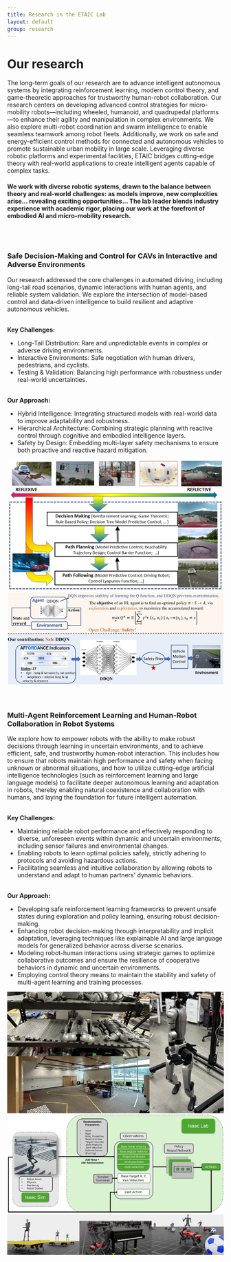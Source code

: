 ```yaml
---
title: Research in the ETAIC Lab
layout: default
group: research
---
```


<div class="row">

# Our research
The long-term goals of our research are to advance intelligent autonomous systems by integrating reinforcement learning, modern control theory, and game-theoretic approaches for trustworthy human-robot collaboration. Our research centers on developing advanced control strategies for micro-mobility robots—including wheeled, humanoid, and quadrupedal platforms—to enhance their agility and manipulation in complex environments. We also explore multi-robot coordination and swarm intelligence to enable seamless teamwork among robot fleets. Additionally, we work on safe and energy-efficient control methods for connected and autonomous vehicles to promote sustainable urban mobility in large scale. Leveraging diverse robotic platforms and experimental facilities, ETAIC bridges cutting-edge theory with real-world applications to create intelligent agents capable of complex tasks.

#### We work with diverse robotic systems, drawn to the balance between theory and real-world challenges: as models improve, new complexities arise... revealing exciting opportunities... The lab leader blends industry experience with academic rigor, placing our work at the forefront of embodied AI and micro-mobility research.
<br>
<br>

</div>

<div class="row">

### Safe Decision-Making and Control for CAVs in Interactive and Adverse Environments

<div class="col-md-7 order-md-1">

Our research addressed the core challenges in automated driving, including long-tail road scenarios, dynamic interactions with human agents, and reliable system validation. We explore the intersection of model-based control and data-driven intelligence to build resilient and adaptive autonomous vehicles.

<br>**Key Challenges:**
- Long-Tail Distribution: Rare and unpredictable events in complex or adverse driving environments.
- Interactive Environments: Safe negotiation with human drivers, pedestrians, and cyclists.
- Testing & Validation: Balancing high performance with robustness under real-world uncertainties.

<br>**Our Approach:**
- Hybrid Intelligence: Integrating structured models with real-world data to improve adaptability and robustness.
- Hierarchical Architecture: Combining strategic planning with reactive control through cognitive and embodied intelligence layers.
- Safety by Design: Embedding multi-layer safety mechanisms to ensure both proactive and reactive hazard mitigation.

</div>
<div class="col-md-5 order-md-2 align-self-center">
<img class="img-fluid" src="/static/img/pub/CAV.jpg" alt="qFit">
<!-- <a href="http://www.ucsf.edu"><img class="inline-block navb-icon" src="/static/img/ucsf_logo_white.svg" alt="University of California, San Francisco (UCSF) logo"></a> -->

</div>
</div>
<div class="row">
<br>
<br>

### Multi-Agent Reinforcement Learning and Human-Robot Collaboration in Robot Systems

<div class="col-md-7 order-md-2">

We explore how to empower robots with the ability to make robust decisions through learning in uncertain environments, and to achieve efficient, safe, and trustworthy human-robot interaction. This includes how to ensure that robots maintain high performance and safety when facing unknown or abnormal situations, and how to utilize cutting-edge artificial intelligence technologies (such as reinforcement learning and large language models) to facilitate deeper autonomous learning and adaptation in robots, thereby enabling natural coexistence and collaboration with humans, and laying the foundation for future intelligent automation.

<br>**Key Challenges:**
- Maintaining reliable robot performance and effectively responding to diverse, unforeseen events within dynamic and uncertain environments, including sensor failures and environmental changes.
- Enabling robots to learn optimal policies safely, strictly adhering to protocols and avoiding hazardous actions.
- Facilitating seamless and intuitive collaboration by allowing robots to understand and adapt to human partners' dynamic behaviors.

<br>**Our Approach:**
- Developing safe reinforcement learning frameworks to prevent unsafe states during exploration and policy learning, ensuring robust decision-making.
- Enhancing robot decision-making through interpretability and implicit adaptation, leveraging techniques like explainable AI and large language models for generalized behavior across diverse scenarios.
- Modeling robot-human interactions using strategic games to optimize collaborative outcomes and ensure the resilience of cooperative behaviors in dynamic and uncertain environments.
- Employing control theory means to maintain the stability and safety of multi-agent learning and training processes.
</div>

<div class="col-md-5 order-md-1 align-self-center">
<img class="img-fluid" src="/static/img/pub/robot.jpg" alt="ptp1b">
</div>
</div>
<div class="row">

</div>
